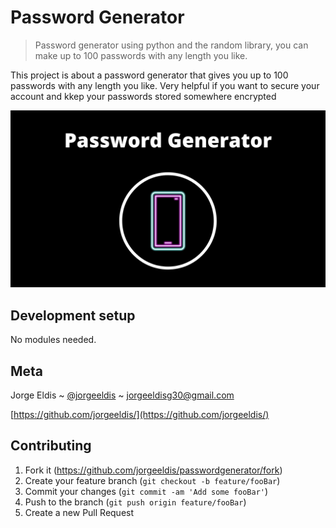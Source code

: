 # Password Generator

> Password generator using python and the random library, you can make up to 100 passwords with any length you like. 

This project is about a password generator that gives you up to 100 passwords with any length you like. Very helpful if you want to secure your account and kkep your passwords stored somewhere encrypted

![header](https://raw.githubusercontent.com/jorgeeldis/passwordgenerator/main/password.png)

## Development setup

No modules needed.

## Meta

Jorge Eldis ~ [@jorgeeldis](https://twitter.com/jorgeeldis) ~ jorgeeldisg30@gmail.com

[https://github.com/jorgeeldis/](https://github.com/jorgeeldis/)

## Contributing

1. Fork it (<https://github.com/jorgeeldis/passwordgenerator/fork>)
2. Create your feature branch (`git checkout -b feature/fooBar`)
3. Commit your changes (`git commit -am 'Add some fooBar'`)
4. Push to the branch (`git push origin feature/fooBar`)
5. Create a new Pull Request
 
